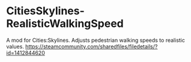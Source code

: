 # CitiesSkylines-RealisticWalkingSpeed
A mod for Cities:Skylines.
Adjusts pedestrian walking speeds to realistic values.
https://steamcommunity.com/sharedfiles/filedetails/?id=1412844620
